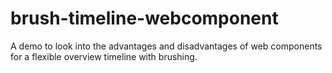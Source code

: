 # brush-timeline-webcomponent

A demo to look into the advantages and disadvantages of web components for a flexible overview timeline with brushing.
